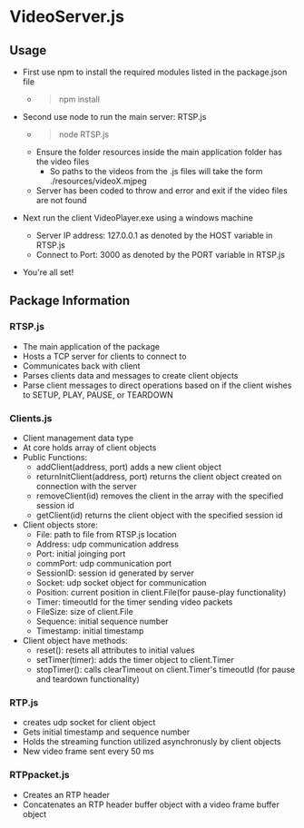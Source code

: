 # VideoServer.js

## Usage

- First use npm to install the required modules listed in the package.json file

	- > npm install

- Second use node to run the main server: RTSP.js 
	
	- > node RTSP.js
	- Ensure the folder resources inside the main application folder has the video files
		- So paths to the videos from the .js files will take the form ./resources/videoX.mjpeg
	- Server has been coded to throw and error and exit if the video files are not found

-  Next run the client VideoPlayer.exe using a windows machine
	
	- Server IP address: 127.0.0.1 as denoted by the HOST variable in RTSP.js
	- Connect to Port: 3000 as denoted by the PORT variable in RTSP.js

- You're all set!

## Package Information

### RTSP.js

- The main application of the package
- Hosts a TCP server for clients to connect to
- Communicates back with client
- Parses clients data and messages to create client objects
- Parse client messages to direct operations based on if the client wishes to SETUP, PLAY, PAUSE, or TEARDOWN

### Clients.js

- Client management data type
- At core holds array of client objects
- Public Functions:
	- addClient(address, port) adds a new client object
	- returnInitClient(address, port) returns the client object created on connection with the server
	- removeClient(id) removes the client in the array with the specified session id
	- getClient(id) returns the client object with the specified session id
- Client objects store:
	- File: path to file from RTSP.js location
	- Address: udp communication address
	- Port: initial joinging port
	- commPort: udp communication port
	- SessionID: session id generated by server
	- Socket: udp socket object for communication
	- Position: current position in client.File(for pause-play functionality)
	- Timer: timeoutId for the timer sending video packets
	- FileSize: size of client.File
	- Sequence: initial sequence number
	- Timestamp: initial timestamp
- Client object have methods:
	- reset(): resets all attributes to initial values
	- setTimer(timer): adds the timer object to client.Timer
	- stopTimer(): calls clearTimeout on client.Timer's timeoutId (for pause and teardown functionality)
	

### RTP.js

- creates udp socket for client object
- Gets initial timestamp and sequence number
- Holds the streaming function utilized asynchronusly by client objects
- New video frame sent every 50 ms

### RTPpacket.js

- Creates an RTP header
- Concatenates an RTP header buffer object with a video frame buffer object
